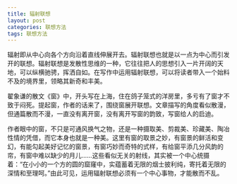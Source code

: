 ```yaml
---
title: 辐射联想
layout: post
categories: 联想方法
tags: 联想方法
---
```


辐射即从中心向各个方向沿着直线伸展开去。辐射联想也就是以一点为中心而引发开的联想。辐射联想是发散性思维的一种，它往往把人的思想引入一片开阔的天地，可以纵横驰骋，挥洒自如。在写作中运用辐射联想，可以将读者带入一个始料不及的境界里，领略其新奇和丰美。

翟象谦的散文《窗》中，开头写在上海，住在鸽子笼式的洋房里，多亏有了窗才不致于闷死。提起窗，作者的话来了，围绕窗展开联想。文章描写的角度看似散漫，但通篇散而不漫，一直没有离开窗，没有离开写窗的韵致，写窗给人的启迪。

作者眼中的窗，不只是可通风换气之物，还是一种摄取美、剪裁美、珍藏美、陶冶性情的凭借，而它本身也就是一种美。这里有窗的取景之妙，有窗景的鲜活和变幻，有能勾起美好记忆的窗景，有窗巧妙而奇特的式样，有给窗平添几分风韵的帘，有窗中难以缺少的月儿……这些看似无关的射线，其实被一个中心统摄着：“在小小的一个方的圆的窟窿中，实蕴蓄着无限的烟士披利纯，寄托着无限的深情和至理呵。”由此可见，运用辐射联想必须有一个中心事物，才能散而不乱。 